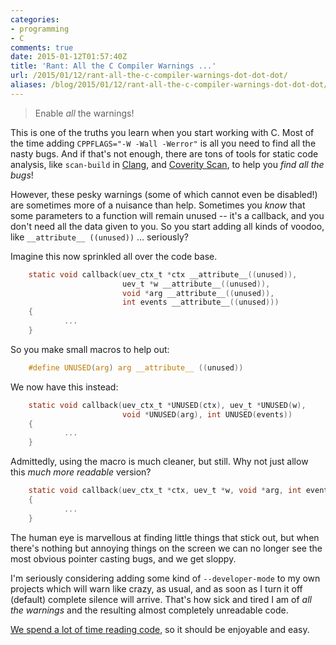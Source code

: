 ```yaml
---
categories:
- programming
- C
comments: true
date: 2015-01-12T01:57:40Z
title: 'Rant: All the C Compiler Warnings ...'
url: /2015/01/12/rant-all-the-c-compiler-warnings-dot-dot-dot/
aliases: /blog/2015/01/12/rant-all-the-c-compiler-warnings-dot-dot-dot/
---
```


> Enable *all* the warnings!

This is one of the truths you learn when you start working with C.  Most
of the time adding `CPPFLAGS="-W -Wall -Werror"` is all you need to find
all the nasty bugs.  And if that's not enough, there are tons of tools
for static code analysis, like `scan-build` in
[Clang](http://clang-analyzer.llvm.org/scan-build.html), and
[Coverity Scan](https://scan.coverity.com/), to help you *find all the
bugs*!

However, these pesky warnings (some of which cannot even be disabled!)
are sometimes more of a nuisance than help.  Sometimes you *know* that
some parameters to a function will remain unused -- it's a callback, and
you don't need all the data given to you.  So you start adding all kinds
of voodoo, like `__attribute__ ((unused))` ... seriously?

<!--more-->

Imagine this now sprinkled all over the code base.

```C
    static void callback(uev_ctx_t *ctx __attribute__((unused)),
                         uev_t *w __attribute__((unused)),
                         void *arg __attribute__((unused)),
                         int events __attribute__((unused)))
    {
            ...
    }
```

So you make small macros to help out:

```C
    #define UNUSED(arg) arg __attribute__ ((unused))
```

We now have this instead:

```C
    static void callback(uev_ctx_t *UNUSED(ctx), uev_t *UNUSED(w),
                         void *UNUSED(arg), int UNUSED(events))
    {
            ...
    }
```

Admittedly, using the macro is much cleaner, but still.  Why not just
allow this *much more readable* version?

```C
    static void callback(uev_ctx_t *ctx, uev_t *w, void *arg, int events)
    {
            ...
    }
```

The human eye is marvellous at finding little things that stick out,
but when there's nothing but annoying things on the screen we can no
longer see the most obvious pointer casting bugs, and we get sloppy.

I'm seriously considering adding some kind of `--developer-mode` to my
own projects which will warn like crazy, as usual, and as soon as I turn
it off (default) complete silence will arrive.  That's how sick and
tired I am of *all the warnings* and the resulting almost completely
unreadable code.

[We spend a lot of time reading code](http://blog.codinghorror.com/when-understanding-means-rewriting/),
so it should be enjoyable and easy.


